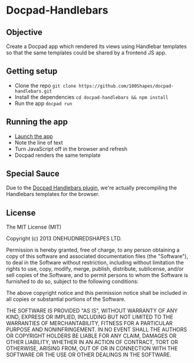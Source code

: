 # Docpad-Handlebars

## Objective
Create a Docpad app which rendered its views using Handlebar templates so that the same templates could be shared by a frontend JS app.

## Getting setup
- Clone the repo `git clone https://github.com/100Shapes/docpad-handlebars.git`
- Install the dependencies `cd docpad-handlebars && npm install`
- Run the app `docpad run`

## Running the app
- [Launch the app](http://localhost:9778/home.html)
- Note the line of text
- Turn JavaScript off in the browser and refresh
- Docpad renders the same template

## Special Sauce
Due to the [Docpad Handlebars plugin](https://github.com/docpad/docpad-plugin-handlebars), we're actually precompiling the Handlebars templates for the browser.


## License
The MIT License (MIT)

Copyright (c) 2013 ONEHUDNREDSHAPES LTD.

Permission is hereby granted, free of charge, to any person obtaining a copy
of this software and associated documentation files (the "Software"), to deal
in the Software without restriction, including without limitation the rights
to use, copy, modify, merge, publish, distribute, sublicense, and/or sell
copies of the Software, and to permit persons to whom the Software is
furnished to do so, subject to the following conditions:

The above copyright notice and this permission notice shall be included in
all copies or substantial portions of the Software.

THE SOFTWARE IS PROVIDED "AS IS", WITHOUT WARRANTY OF ANY KIND, EXPRESS OR
IMPLIED, INCLUDING BUT NOT LIMITED TO THE WARRANTIES OF MERCHANTABILITY,
FITNESS FOR A PARTICULAR PURPOSE AND NONINFRINGEMENT. IN NO EVENT SHALL THE
AUTHORS OR COPYRIGHT HOLDERS BE LIABLE FOR ANY CLAIM, DAMAGES OR OTHER
LIABILITY, WHETHER IN AN ACTION OF CONTRACT, TORT OR OTHERWISE, ARISING FROM,
OUT OF OR IN CONNECTION WITH THE SOFTWARE OR THE USE OR OTHER DEALINGS IN
THE SOFTWARE.